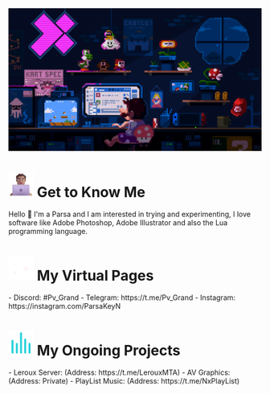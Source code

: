 <img src="https://github.com/ParsaGrand/ParsaGrand/blob/main/bpxxqqvps4h91.gif">

<h1> <img src="https://github.com/ParsaGrand/ParsaGrand/blob/main/Laptop.png" alt="man with laptop" width="50" height="50" /> Get to Know Me </h1> 
Hello 👋 I'm a Parsa and I am interested in trying and experimenting, I love software like Adobe Photoshop, Adobe Illustrator and also the Lua programming language.

<h1> <img src="https://github.com/ParsaGrand/ParsaGrand/blob/main/giphy.gif" alt="bubble" width="50" height="50" /> My Virtual Pages </h1> 
- Discord: #Pv_Grand
- Telegram: https://t.me/Pv_Grand
- Instagram: https://instagram.com/ParsaKeyN

<h1> <img src="https://github.com/ParsaGrand/ParsaGrand/blob/main/EQ_accent.gif" alt="bubble" width="50" height="50" /> My Ongoing Projects </h1> 
- Leroux Server: (Address: https://t.me/LerouxMTA)
- AV Graphics: (Address: Private)
- PlayList Music: (Address: https://t.me/NxPlayList)

<!---
- 👋 Hi, I’m @ParsaGrand
- 👀 I’m interested in ...
- 🌱 I’m currently learning ...
- 💞️ I’m looking to collaborate on ...
- 📫 How to reach me ...
- 😄 Pronouns: ...
- ⚡ Fun fact: ...
ParsaGrand/ParsaGrand is a ✨ special ✨ repository because its `README.md` (this file) appears on your GitHub profile.
You can click the Preview link to take a look at your changes.
--->
